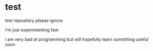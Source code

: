 # test
test repository please ignore

i'm just experimenting fam

i am very bad at programming but will hopefully learn something useful soon
